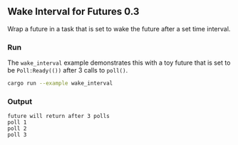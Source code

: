 ## Wake Interval for Futures 0.3
Wrap a future in a task that is set to wake the future after a set
time interval.

### Run
The ```wake_interval``` example demonstrates this with a toy future
that is set to be ```Poll:Ready(())``` after 3 calls to ```poll()```.

```bash
cargo run --example wake_interval
```

### Output
```
future will return after 3 polls
poll 1
poll 2
poll 3
```
